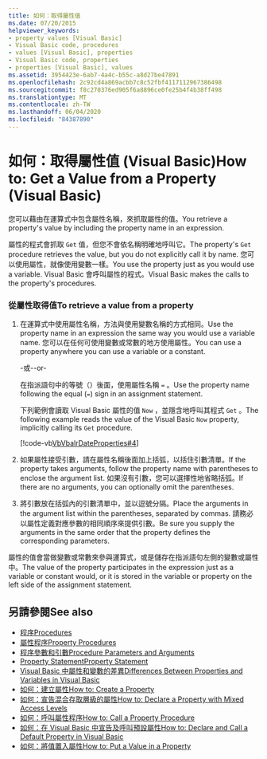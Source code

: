 ```yaml
---
title: 如何：取得屬性值
ms.date: 07/20/2015
helpviewer_keywords:
- property values [Visual Basic]
- Visual Basic code, procedures
- values [Visual Basic], properties
- Visual Basic code, properties
- properties [Visual Basic], values
ms.assetid: 3954423e-6ab7-4a4c-b55c-a8d27be47891
ms.openlocfilehash: 2c92cd4a869acbb7c8c52fbf4117112967386498
ms.sourcegitcommit: f8c270376ed905f6a8896ce0fe25b4f4b38ff498
ms.translationtype: MT
ms.contentlocale: zh-TW
ms.lasthandoff: 06/04/2020
ms.locfileid: "84387890"
---
```

# <a name="how-to-get-a-value-from-a-property-visual-basic"></a><span data-ttu-id="99ac9-102">如何：取得屬性值 (Visual Basic)</span><span class="sxs-lookup"><span data-stu-id="99ac9-102">How to: Get a Value from a Property (Visual Basic)</span></span>
<span data-ttu-id="99ac9-103">您可以藉由在運算式中包含屬性名稱，來抓取屬性的值。</span><span class="sxs-lookup"><span data-stu-id="99ac9-103">You retrieve a property's value by including the property name in an expression.</span></span>  
  
 <span data-ttu-id="99ac9-104">屬性的程式會抓取 `Get` 值，但您不會依名稱明確地呼叫它。</span><span class="sxs-lookup"><span data-stu-id="99ac9-104">The property's `Get` procedure retrieves the value, but you do not explicitly call it by name.</span></span> <span data-ttu-id="99ac9-105">您可以使用屬性，就像使用變數一樣。</span><span class="sxs-lookup"><span data-stu-id="99ac9-105">You use the property just as you would use a variable.</span></span> <span data-ttu-id="99ac9-106">Visual Basic 會呼叫屬性的程式。</span><span class="sxs-lookup"><span data-stu-id="99ac9-106">Visual Basic makes the calls to the property's procedures.</span></span>  
  
### <a name="to-retrieve-a-value-from-a-property"></a><span data-ttu-id="99ac9-107">從屬性取得值</span><span class="sxs-lookup"><span data-stu-id="99ac9-107">To retrieve a value from a property</span></span>  
  
1. <span data-ttu-id="99ac9-108">在運算式中使用屬性名稱，方法與使用變數名稱的方式相同。</span><span class="sxs-lookup"><span data-stu-id="99ac9-108">Use the property name in an expression the same way you would use a variable name.</span></span> <span data-ttu-id="99ac9-109">您可以在任何可使用變數或常數的地方使用屬性。</span><span class="sxs-lookup"><span data-stu-id="99ac9-109">You can use a property anywhere you can use a variable or a constant.</span></span>  
  
     <span data-ttu-id="99ac9-110">-或-</span><span class="sxs-lookup"><span data-stu-id="99ac9-110">-or-</span></span>  
  
     <span data-ttu-id="99ac9-111">在指派語句中的等號（）後面，使用屬性名稱 `=` 。</span><span class="sxs-lookup"><span data-stu-id="99ac9-111">Use the property name following the equal (`=`) sign in an assignment statement.</span></span>  
  
     <span data-ttu-id="99ac9-112">下列範例會讀取 Visual Basic 屬性的值 `Now` ，並隱含地呼叫其程式 `Get` 。</span><span class="sxs-lookup"><span data-stu-id="99ac9-112">The following example reads the value of the Visual Basic `Now` property, implicitly calling its `Get` procedure.</span></span>  
  
     [!code-vb[VbVbalrDateProperties#4](~/samples/snippets/visualbasic/VS_Snippets_VBCSharp/VbVbalrDateProperties/VB/Module1.vb#4)]  
  
2. <span data-ttu-id="99ac9-113">如果屬性接受引數，請在屬性名稱後面加上括弧，以括住引數清單。</span><span class="sxs-lookup"><span data-stu-id="99ac9-113">If the property takes arguments, follow the property name with parentheses to enclose the argument list.</span></span> <span data-ttu-id="99ac9-114">如果沒有引數，您可以選擇性地省略括弧。</span><span class="sxs-lookup"><span data-stu-id="99ac9-114">If there are no arguments, you can optionally omit the parentheses.</span></span>  
  
3. <span data-ttu-id="99ac9-115">將引數放在括弧內的引數清單中，並以逗號分隔。</span><span class="sxs-lookup"><span data-stu-id="99ac9-115">Place the arguments in the argument list within the parentheses, separated by commas.</span></span> <span data-ttu-id="99ac9-116">請務必以屬性定義對應參數的相同順序來提供引數。</span><span class="sxs-lookup"><span data-stu-id="99ac9-116">Be sure you supply the arguments in the same order that the property defines the corresponding parameters.</span></span>  
  
 <span data-ttu-id="99ac9-117">屬性的值會當做變數或常數來參與運算式，或是儲存在指派語句左側的變數或屬性中。</span><span class="sxs-lookup"><span data-stu-id="99ac9-117">The value of the property participates in the expression just as a variable or constant would, or it is stored in the variable or property on the left side of the assignment statement.</span></span>  
  
## <a name="see-also"></a><span data-ttu-id="99ac9-118">另請參閱</span><span class="sxs-lookup"><span data-stu-id="99ac9-118">See also</span></span>

- [<span data-ttu-id="99ac9-119">程序</span><span class="sxs-lookup"><span data-stu-id="99ac9-119">Procedures</span></span>](./index.md)
- [<span data-ttu-id="99ac9-120">屬性程序</span><span class="sxs-lookup"><span data-stu-id="99ac9-120">Property Procedures</span></span>](./property-procedures.md)
- [<span data-ttu-id="99ac9-121">程序參數和引數</span><span class="sxs-lookup"><span data-stu-id="99ac9-121">Procedure Parameters and Arguments</span></span>](./procedure-parameters-and-arguments.md)
- [<span data-ttu-id="99ac9-122">Property Statement</span><span class="sxs-lookup"><span data-stu-id="99ac9-122">Property Statement</span></span>](../../../language-reference/statements/property-statement.md)
- [<span data-ttu-id="99ac9-123">Visual Basic 中屬性和變數的差異</span><span class="sxs-lookup"><span data-stu-id="99ac9-123">Differences Between Properties and Variables in Visual Basic</span></span>](./differences-between-properties-and-variables.md)
- [<span data-ttu-id="99ac9-124">如何：建立屬性</span><span class="sxs-lookup"><span data-stu-id="99ac9-124">How to: Create a Property</span></span>](./how-to-create-a-property.md)
- [<span data-ttu-id="99ac9-125">如何：宣告混合存取層級的屬性</span><span class="sxs-lookup"><span data-stu-id="99ac9-125">How to: Declare a Property with Mixed Access Levels</span></span>](./how-to-declare-a-property-with-mixed-access-levels.md)
- [<span data-ttu-id="99ac9-126">如何：呼叫屬性程序</span><span class="sxs-lookup"><span data-stu-id="99ac9-126">How to: Call a Property Procedure</span></span>](./how-to-call-a-property-procedure.md)
- [<span data-ttu-id="99ac9-127">如何：在 Visual Basic 中宣告及呼叫預設屬性</span><span class="sxs-lookup"><span data-stu-id="99ac9-127">How to: Declare and Call a Default Property in Visual Basic</span></span>](./how-to-declare-and-call-a-default-property.md)
- [<span data-ttu-id="99ac9-128">如何：將值置入屬性</span><span class="sxs-lookup"><span data-stu-id="99ac9-128">How to: Put a Value in a Property</span></span>](./how-to-put-a-value-in-a-property.md)
